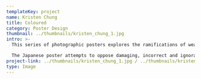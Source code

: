```yaml
---
templateKey: project
name: Kristen Chung
title: Coloured
category: Poster Design
thumbnail: ../thumbnails/kristen_chung_1.jpg
intro: >-
  This series of photographic posters explores the ramifications of wearing clothing and symbols from foreign cultures, specifically focusing on those of the Japanese, African and Indian. I blended culture specific motifs and various textiles to create my own patterns with underlying symbolic meaning.

  The Japanese poster attempts to oppose damaging, incorrect and ignorant stereotypes that appropriation often reinforces; in this case challenging a fetishized image of the docile, innocent Oriental woman. However, wearing clothing from another culture isn�t inherently bad. The African and Indian poster demonstrates how respectful and equal cultural exchange can achieve mutual understanding as well as provide benefits to both groups.
project-link: ../thumbnails/kristen_chung_1.jpg / ../thumbnails/kristen_chung_2.jpg
type: Image
---
```

